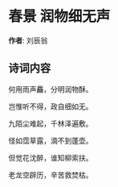 # 春景 润物细无声

**作者**: 刘辰翁

## 诗词内容

何用雨声麤，分明润物酥。

岂惟听不得，政自细如无。

九陌尘难起，千林泽遍敷。

怪如霑草露，滴不到蓬壶。

但觉花沈醉，谁知柳索扶。

老龙空辟历，辛苦救焚枯。

